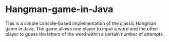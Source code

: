 # Hangman-game-in-Java
This is a simple console-based implementation of the classic Hangman game in Java. The game allows one player to input a word and the other player to guess the letters of the word within a certain number of attempts.
